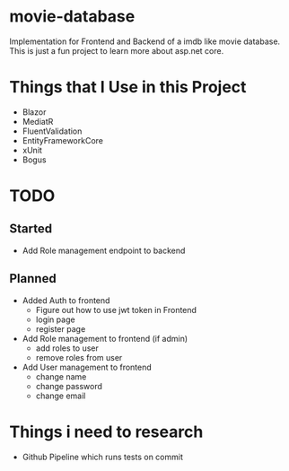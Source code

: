 # movie-database

Implementation for Frontend and Backend of a imdb like movie database.
This is just a fun project to learn more about asp.net core.

# Things that I Use in this Project

- Blazor
- MediatR
- FluentValidation
- EntityFrameworkCore
- xUnit
- Bogus

# TODO

## Started

- Add Role management endpoint to backend

## Planned

- Added Auth to frontend
  - Figure out how to use jwt token in Frontend
  - login page
  - register page
- Add Role management to frontend (if admin)
  - add roles to user
  - remove roles from user
- Add User management to frontend
  - change name
  - change password
  - change email

# Things i need to research

- Github Pipeline which runs tests on commit
